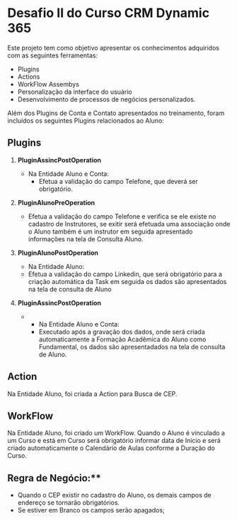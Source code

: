 

# Desafio II do Curso CRM Dynamic 365

Este projeto tem como objetivo apresentar os conhecimentos adquiridos com as seguintes ferramentas:

- Plugins
- Actions
- WorkFlow Assembys
- Personalização da interface do usuário
- Desenvolvimento de processos de negócios personalizados.

Além dos Plugins de Conta e Contato apresentados no treinamento, foram incluídos os seguintes Plugins relacionados ao Aluno:

## Plugins

1. **PluginAssincPostOperation**
   - Na Entidade Aluno e Conta:
     - Efetua a validação do campo Telefone, que deverá ser obrigatório.

3. **PluginAlunoPreOperation**
   - Efetua a validação do campo Telefone e verifica se ele existe no cadastro de Instrutores, se exitir será efetuada uma associação onde o Aluno também é um instrutor em seguida apresentado informações na tela de Consulta Aluno.

4. **PluginAlunoPostOperation**
   - Na Entidade Aluno:
   -  Efetua a validação do campo Linkedin, que será obrigatório para a criação automática da Task em seguida os dados são apresentados na tela de consulta de Aluno

6. **PluginAssincPostOperation**
   -    - Na Entidade Aluno e Conta:
        - Executado após a gravação dos dados, onde será criada automaticamente a Formação Acadêmica do Aluno como Fundamental, os dados são apresentadados na tela de consulta de Aluno.

## Action

Na Entidade Aluno, foi criada a Action para Busca de CEP.


## WorkFlow

Na Entidade Aluno, foi criado um WorkFlow. Quando o Aluno é vinculado a um Curso e está em Curso será obrigatório informar data de Inicio e será criado automaticamente o Calendário de Aulas conforme a Duração do Curso.

## Regra de Negócio:**
- Quando o CEP existir no cadastro do Aluno, os demais campos de endereço se tornarão obrigatórios.
- Se estiver em Branco os campos serão apagados; 


